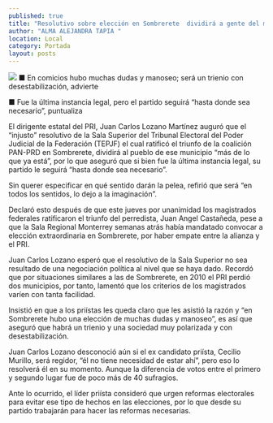 ```yaml
---
published: true
title: "Resolutivo sobre elección en Sombrerete  dividirá a gente del municipio: Lozano"
author: "ALMA ALEJANDRA TAPIA "
location: Local
category: Portada
layout: posts
---
```


![](http://i.imgur.com/ViIetN1m.jpg)
■ En comicios hubo muchas dudas y manoseo; será un trienio con desestabilización, advierte

■ Fue la última instancia legal, pero el partido seguirá “hasta donde sea necesario”, puntualiza 

El dirigente estatal del PRI, Juan Carlos Lozano Martínez auguró que el “injusto” resolutivo de la Sala Superior del Tribunal Electoral del Poder Judicial de la Federación (TEPJF) el cual ratificó el triunfo de la coalición PAN-PRD en Sombrerete, dividirá al pueblo de ese municipio “más de lo que ya está”, por lo que aseguró que si bien fue la última instancia legal, su partido le seguirá “hasta donde sea necesario”.

Sin querer especificar en qué sentido darán la pelea, refirió que será “en todos los sentidos, lo dejo a la imaginación”. 

Declaró esto después de que este jueves por unanimidad los magistrados federales ratificaron el triunfo del perredista, Juan Angel Castañeda, pese a que la Sala Regional Monterrey semanas atrás había mandatado convocar a elección extraordinaria en Sombrerete, por haber empate entre la alianza y el PRI.

Juan Carlos Lozano esperó que el resolutivo de la Sala Superior no sea resultado de una negociación política al nivel que se haya dado. Recordó que por situaciones similares a las de Sombrerete, en 2010 el PRI perdió dos municipios, por tanto, lamentó que los criterios de los magistrados varíen con tanta facilidad. 

Insistió en que a los priístas les queda claro que les asistió la razón y “en Sombrerete hubo una elección de muchas dudas y manoseo”, es así que aseguró que habrá un trienio y una sociedad muy polarizada y con desestabilización. 

Juan Carlos Lozano desconoció aún si el ex candidato priísta, Cecilio Murillo, será regidor, “él no tiene necesidad de estar ahí”, pero eso lo resolverá él en su momento. Aunque la diferencia de votos entre el primero y segundo lugar fue de poco más de 40 sufragios. 

Ante lo ocurrido, el líder priísta consideró que urgen reformas electorales para evitar ese tipo de hechos en las elecciones, por lo que desde su partido trabajarán para hacer las reformas necesarias.
